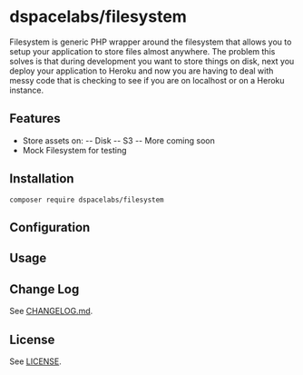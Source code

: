 dspacelabs/filesystem
=====================

Filesystem is generic PHP wrapper around the filesystem that allows you to setup
your application to store files almost anywhere. The problem this solves is that
during development you want to store things on disk, next you deploy your
application to Heroku and now you are having to deal with messy code that is
checking to see if you are on localhost or on a Heroku instance.

## Features

- Store assets on:
-- Disk
-- S3
-- More coming soon
- Mock Filesystem for testing

## Installation

```shell
composer require dspacelabs/filesystem
```

## Configuration

## Usage

## Change Log

See [CHANGELOG.md].

## License

See [LICENSE].

[CHANGELOG.md]: CHANGELOG.md
[LICENSE]: LICENSE
